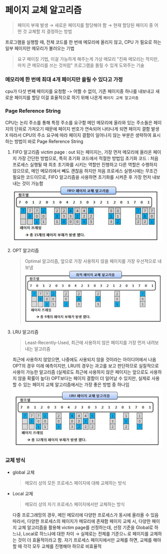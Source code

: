 # 페이지 교체 알고리즘

> 페이지 부재 발생 → 새로운 페이지를 할당해야 함 → 현재 할당된 페이지 중 어떤 것 교체할 지 결정하는 방법

프로그램을 실행할 때, 전체 코드를 한 번에 메모리에 올리지 않고, CPU 가 필요로 하는 일부 페이지만 메모리가 불러오는 기법

> 요구 페이징 기법, 이걸 가능하게 해주는게 가상 메모리
> "진짜 메모리는 작지만, 마치 큰 메모리를 쓰는 것처럼" 프로그램을 돌릴 수 있게 도와주는 기술

### 메모리에 한 번에 최대 4개 페이지만 올릴 수 있다고 가정

cpu가 다섯 번째 페이지를 요청함 -> 어쩔 수 없이, 기존 페이지중 하나를 내보내고 새로운 페이지를 할당
이걸 효율적으로 하기 위해 나온게 `페이지 교체 알고리즘 `

### Page Reference String

CPU는 논리 주소를 통해 특정 주소를 요구함
메인 메모리에 올라와 있는 주소들은 페이지의 단위로 가져오기 때문에 페이지 번호가 연속되어 나타나게 되면 페이지 결함 발생 X
따라서 CPU의 주소 요구에 따라 페이지 결함이 일어나지 않는 부분은 생략하여 표시하는 방법이 바로 Page Reference String

1. FIFO 알고리즘
   victim page : out 되는 페이지는, 가장 먼저 메모리에 올라온 페이지
   가장 간단한 방법으로, 특히 초기화 코드에서 적절한 방법임
   초기화 코드 : 처음 프로세스 실행될 때 최초 초기화를 시키는 역할만 진행하고 다른 역할은 수행하지 않으므로, 메인 메모리에서 빼도 괜찮음
   하지만 처음 프로세스 실행시에는 무조건 필요한 코드이므로, FIFO 알고리즘을 사용하면 초기화를 시켜준 후 가장 먼저 내보내는 것이 가능함
   ![alt text](image-2.png)

2. OPT 알고리즘

   > Optimal 알고리즘, 앞으로 가장 사용하지 않을 페이지를 가장 우선적으로 내보냄
   > ![alt text](image-1.png)

3. LRU 알고리즘

   > Least-Recently-Used, 최근에 사용하지 않은 페이지를 가장 먼저 내려보내는 알고리즘

   최근에 사용하지 않았으면, 나중에도 사용되지 않을 것이라는 아이디어에서 나옴
   OPT의 경우 미래 예측이지만, LRU의 경우는 과고를 보고 판단하므로 실질적으로 사용이 가능한 알고리즘
   (실제로도 최근에 사용하지 않은 페이지는 앞으로도 사용하지 않을 확률이 높다)
   OPT보다는 페이지 결함이 더 일어날 수 있지만, 실제로 사용할 수 있는 페이지 교체 알고리즘에서는 가장 좋은 방법 중 하나임
   ![alt text](image-3.png)

### 교체 방식

- global 교체
  > 메모리 상의 모든 프로세스 페이지에 대해 교체하는 방식
- Local 교체

  > 메모리 상의 자기 프로세스 페이지에서만 교체하는 방식

  다중 프로그래밍의 경우, 메인 메모리에 다양한 프로세스가 동시에 올라올 수 있음
  따라서, 다양한 프로세스의 페이지가 메모리에 존재함
  페이지 교체 시, 다양한 페이지 교체 알고리즘을 활용해 victim page를 선정하는데, 선정 기준을 Global로 하느냐, Local로 하느냐에 대한 차이
  → 실제로는 전체를 기준으ㄴ로 페이지를 교체하는 것이 더 효율적이라고 함. 자기 프로세스 페이지에서만 교체를 하면, 교체를 해야할 때 각각 모두 교체를 진행해야 하므로 비효율적
